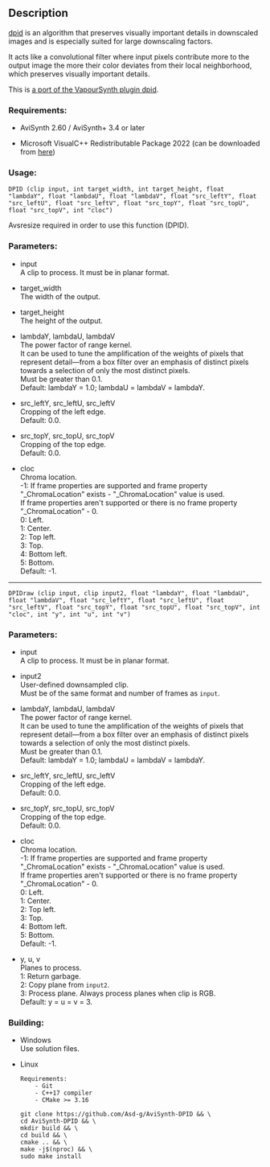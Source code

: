 ## Description

[dpid](http://www.gcc.tu-darmstadt.de/home/proj/dpid/) is an algorithm that preserves visually important details in downscaled images and is especially suited for large downscaling factors.

It acts like a convolutional filter where input pixels contribute more to the output image the more their color deviates from their local neighborhood, which preserves visually important details.

This is [a port of the VapourSynth plugin dpid](https://github.com/WolframRhodium/VapourSynth-dpid).

### Requirements:

- AviSynth 2.60 / AviSynth+ 3.4 or later

- Microsoft VisualC++ Redistributable Package 2022 (can be downloaded from [here](https://github.com/abbodi1406/vcredist/releases))

### Usage:

```
DPID (clip input, int target_width, int target_height, float "lambdaY", float "lambdaU", float "lambdaV", float "src_leftY", float "src_leftU", float "src_leftV", float "src_topY", float "src_topU", float "src_topV", int "cloc")
```

Avsresize required in order to use this function (DPID).

### Parameters:

- input\
    A clip to process. It must be in planar format.
    
- target_width\
    The width of the output.
    
- target_height\
    The height of the output.
    
- lambdaY, lambdaU, lambdaV\
    The power factor of range kernel.\
    It can be used to tune the amplification of the weights of pixels that represent detail—from a box filter over an emphasis of distinct pixels towards a selection of only the most distinct pixels.\
    Must be greater than 0.1.\
    Default: lambdaY = 1.0; lambdaU = lambdaV = lambdaY.
    
- src_leftY, src_leftU, src_leftV\
    Cropping of the left edge.\
    Default: 0.0.
    
- src_topY, src_topU, src_topV\
    Cropping of the top edge.\
    Default: 0.0.
    
- cloc\
    Chroma location.\
    -1: If frame properties are supported and frame property "_ChromaLocation" exists - "_ChromaLocation" value is used.\
    If frame properties aren't supported or there is no frame property "_ChromaLocation" - 0.\
    0: Left.\
    1: Center.\
    2: Top left.\
    3: Top.\
    4: Bottom left.\
    5: Bottom.\
    Default: -1.
    
---

```
DPIDraw (clip input, clip input2, float "lambdaY", float "lambdaU", float "lambdaV", float "src_leftY", float "src_leftU", float "src_leftV", float "src_topY", float "src_topU", float "src_topV", int "cloc", int "y", int "u", int "v")
```

### Parameters:

- input\
    A clip to process. It must be in planar format.
    
- input2\
    User-defined downsampled clip.\
    Must be of the same format and number of frames as `input`.
    
- lambdaY, lambdaU, lambdaV\
    The power factor of range kernel.\
    It can be used to tune the amplification of the weights of pixels that represent detail—from a box filter over an emphasis of distinct pixels towards a selection of only the most distinct pixels.\
    Must be greater than 0.1.\
    Default: lambdaY = 1.0; lambdaU = lambdaV = lambdaY.
    
- src_leftY, src_leftU, src_leftV\
    Cropping of the left edge.\
    Default: 0.0.
    
- src_topY, src_topU, src_topV\
    Cropping of the top edge.\
    Default: 0.0.
    
- cloc\
    Chroma location.\
    -1: If frame properties are supported and frame property "_ChromaLocation" exists - "_ChromaLocation" value is used.\
    If frame properties aren't supported or there is no frame property "_ChromaLocation" - 0.\
    0: Left.\
    1: Center.\
    2: Top left.\
    3: Top.\
    4: Bottom left.\
    5: Bottom.\
    Default: -1.
    
- y, u, v\
    Planes to process.\
    1: Return garbage.\
    2: Copy plane from `input2`.\
    3: Process plane. Always process planes when clip is RGB.\
    Default: y = u = v = 3.
    
### Building:

- Windows\
    Use solution files.

- Linux
    ```
    Requirements:
        - Git
        - C++17 compiler
        - CMake >= 3.16
    ```
    ```
    git clone https://github.com/Asd-g/AviSynth-DPID && \
    cd AviSynth-DPID && \
    mkdir build && \
    cd build && \
    cmake .. && \
    make -j$(nproc) && \
    sudo make install
    ```
